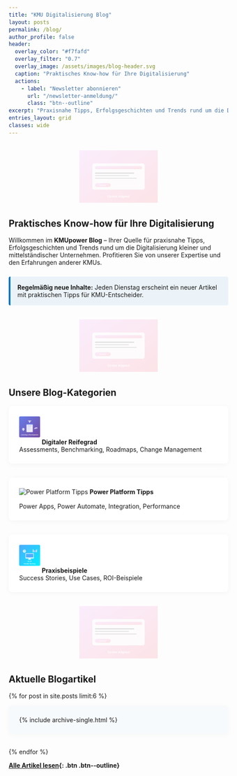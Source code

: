 ```yaml
---
title: "KMU Digitalisierung Blog"
layout: posts
permalink: /blog/
author_profile: false
header:
  overlay_color: "#f7fafd"
  overlay_filter: "0.7"
  overlay_image: /assets/images/blog-header.svg
  caption: "Praktisches Know-how für Ihre Digitalisierung"
  actions:
    - label: "Newsletter abonnieren"
      url: "/newsletter-anmeldung/"
      class: "btn--outline"
excerpt: "Praxisnahe Tipps, Erfolgsgeschichten und Trends rund um die Digitalisierung kleiner und mittelständischer Unternehmen."
entries_layout: grid
classes: wide
---
```


<div style="margin: 2rem 0; text-align:center;">
  <img src="/assets/images/example-center.svg" alt="Trenner" style="max-width:180px; opacity:0.15;" />
</div>

## Praktisches Know-how für Ihre Digitalisierung

Willkommen im **KMUpower Blog** – Ihrer Quelle für praxisnahe Tipps, Erfolgsgeschichten und Trends rund um die Digitalisierung kleiner und mittelständischer Unternehmen. Profitieren Sie von unserer Expertise und den Erfahrungen anderer KMUs.

<div class="notice--primary" style="background:rgba(0,114,198,0.07); border-left:4px solid #0072C6;">
<strong>Regelmäßig neue Inhalte:</strong> Jeden Dienstag erscheint ein neuer Artikel mit praktischen Tipps für KMU-Entscheider.
</div>

<div style="margin: 2rem 0; text-align:center;">
  <img src="/assets/images/example-center.svg" alt="Trenner" style="max-width:180px; opacity:0.15;" />
</div>

## Unsere Blog-Kategorien

<div class="card-grid" style="display:flex; gap:2rem; flex-wrap:wrap; margin-bottom:2rem;">
  <div class="card" style="flex:1 1 220px; background:#fff; box-shadow:0 2px 12px rgba(0,0,0,0.04); padding:1.5rem;">
    <img src="/assets/images/benefit-learning.svg" alt="Digitaler Reifegrad" style="height:48px; margin-bottom:1rem;" />
    <strong>Digitaler Reifegrad</strong><br>
    Assessments, Benchmarking, Roadmaps, Change Management
  </div>
  <div class="card" style="flex:1 1 220px; background:#fff; box-shadow:0 2px 12px rgba(0,0,0,0.04); padding:1.5rem;">
    <img src="/assets/images/benefit-pragmatic.svg" alt="Power Platform Tipps" style="height:48px; margin-bottom:1rem;" />
    <strong>Power Platform Tipps</strong><br>
    Power Apps, Power Automate, Integration, Performance
  </div>
  <div class="card" style="flex:1 1 220px; background:#fff; box-shadow:0 2px 12px rgba(0,0,0,0.04); padding:1.5rem;">
    <img src="/assets/images/benefit-flexible.svg" alt="Praxisbeispiele" style="height:48px; margin-bottom:1rem;" />
    <strong>Praxisbeispiele</strong><br>
    Success Stories, Use Cases, ROI-Beispiele
  </div>
</div>

<div style="margin: 2rem 0; text-align:center;">
  <img src="/assets/images/example-center.svg" alt="Trenner" style="max-width:180px; opacity:0.15;" />
</div>

## Aktuelle Blogartikel

{% for post in site.posts limit:6 %}
  <div class="card" style="background:#f7fafd; box-shadow:0 2px 12px rgba(0,0,0,0.03); padding:1.5rem; margin-bottom:2rem;">
    {% include archive-single.html %}
  </div>
{% endfor %}

**[Alle Artikel lesen](/blog/){: .btn .btn--outline}**

<style>
.card-grid {
  display: flex;
  gap: 2rem;
  flex-wrap: wrap;
  margin-bottom: 2rem;
}

.card {
  flex: 1 1 220px;
  background: #fff;
  box-shadow: 0 2px 12px rgba(0, 0, 0, 0.04);
  padding: 1.5rem;
  border-radius: 8px;
  transition: transform 0.3s ease;
}

.card:hover {
  transform: translateY(-2px);
}

.card img {
  height: 48px;
  margin-bottom: 1rem;
}

.notice--primary {
  background: rgba(0, 114, 198, 0.07);
  border-left: 4px solid #0072C6;
  padding: 1rem;
  margin: 1.5rem 0;
  border-radius: 4px;
}

.btn--outline {
  display: inline-block;
  padding: 0.75rem 1.5rem;
  border: 2px solid var(--primary-color);
  border-radius: 6px;
  background: transparent;
  color: var(--primary-color);
  font-weight: 600;
  text-align: center;
  transition: all 0.3s ease;
}

.btn--outline:hover {
  background: var(--primary-color);
  color: white;
}

@media (max-width: 600px) {
  .card-grid {
    grid-template-columns: repeat(auto-fit, minmax(150px, 1fr));
  }
}
</style>
